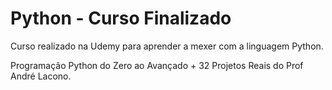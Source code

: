 # Python - Curso Finalizado

Curso realizado na Udemy para aprender a mexer com a linguagem Python.


Programação Python do Zero ao Avançado + 32 Projetos Reais do Prof André Lacono.
